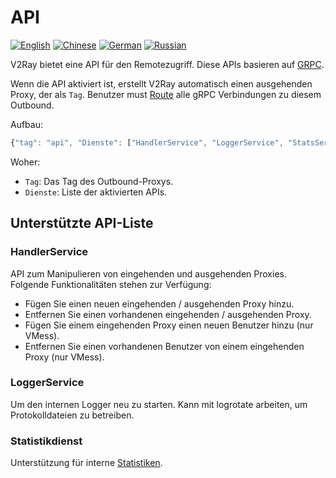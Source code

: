 # API

[![English](../resources/english.svg)](https://www.v2ray.com/en/configuration/api.html) [![Chinese](../resources/chinese.svg)](https://www.v2ray.com/chapter_02/api.html) [![German](../resources/german.svg)](https://www.v2ray.com/de/configuration/api.html) [![Russian](../resources/russian.svg)](https://www.v2ray.com/ru/configuration/api.html)

V2Ray bietet eine API für den Remotezugriff. Diese APIs basieren auf [GRPC](https://grpc.io/).

Wenn die API aktiviert ist, erstellt V2Ray automatisch einen ausgehenden Proxy, der als `Tag`. Benutzer must [Route](routing.md) alle gRPC Verbindungen zu diesem Outbound.

Aufbau:

```javascript
{"tag": "api", "Dienste": ["HandlerService", "LoggerService", "StatsService"]}
```

Woher:

* `Tag`: Das Tag des Outbound-Proxys.
* `Dienste`: Liste der aktivierten APIs.

## Unterstützte API-Liste

### HandlerService

API zum Manipulieren von eingehenden und ausgehenden Proxies. Folgende Funktionalitäten stehen zur Verfügung:

* Fügen Sie einen neuen eingehenden / ausgehenden Proxy hinzu.
* Entfernen Sie einen vorhandenen eingehenden / ausgehenden Proxy.
* Fügen Sie einem eingehenden Proxy einen neuen Benutzer hinzu (nur VMess).
* Entfernen Sie einen vorhandenen Benutzer von einem eingehenden Proxy (nur VMess).

### LoggerService

Um den internen Logger neu zu starten. Kann mit logrotate arbeiten, um Protokolldateien zu betreiben.

### Statistikdienst

Unterstützung für interne [Statistiken](stats.md).